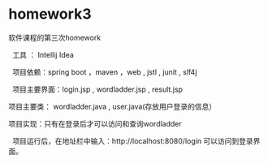 # homework3
软件课程的第三次homework

 
工具 ： Intellij Idea

 
项目依赖：spring boot ，maven ，web , jstl , junit , slf4j

 
项目主要界面：login.jsp , wordladder.jsp , result.jsp
 

项目主要类： wordladder.java , user.java(存放用户登录的信息）
 

项目实现：只有在登录后才可以访问和查询wordladder

 
项目运行后，在地址栏中输入：http://localhost:8080/login 可以访问到登录界面。
